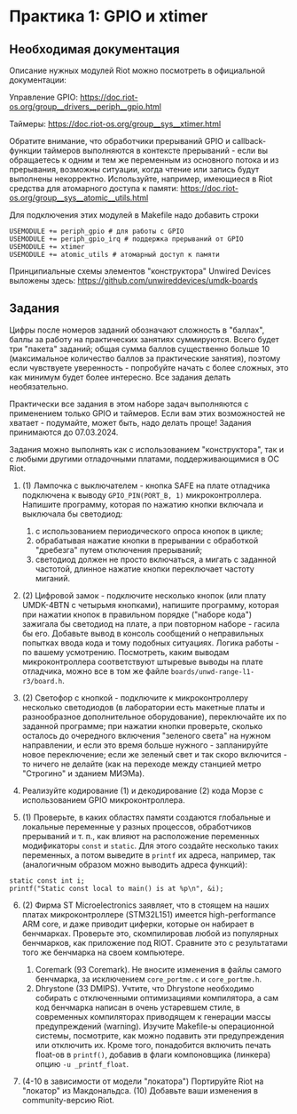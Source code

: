 # Практика 1: GPIO и xtimer

## Необходимая документация

Описание нужных модулей Riot можно посмотреть в официальной документации:

Управление GPIO: https://doc.riot-os.org/group__drivers__periph__gpio.html

Таймеры: https://doc.riot-os.org/group__sys__xtimer.html

Обратите внимание, что обработчики прерываний GPIO и callback-функции таймеров выполняются в контексте прерываний - если вы обращаетесь к одним и тем же переменным из основного потока и из прерывания, возможны ситуации, когда чтение или запись будут выполнены некорректно. Используйте, например, имеющиеся в Riot средства для атомарного доступа к памяти: https://doc.riot-os.org/group__sys__atomic__utils.html

Для подключения этих модулей в Makefile надо добавить строки
```
USEMODULE += periph_gpio # для работы с GPIO
USEMODULE += periph_gpio_irq # поддержка прерываний от GPIO
USEMODULE += xtimer
USEMODULE += atomic_utils # атомарный доступ к памяти
```

Принципиальные схемы элементов "конструктора" Unwired Devices выложены здесь: https://github.com/unwireddevices/umdk-boards

## Задания

Цифры после номеров заданий обозначают сложность в "баллах", баллы за работу на практических занятиях суммируются. Всего будет три "пакета" заданий; общая сумма баллов существенно больше 10 (максимальное количество баллов за практические занятия), поэтому если чувствуете уверенность - попробуйте начать с более сложных, это как минимум будет более интересно. Все задания делать необязательно.

Практически все задания в этом наборе задач выполняются с применением только GPIO и таймеров. Если вам этих возможностей не хватает - подумайте, может быть, надо делать проще! Задания принимаются до 07.03.2024.

Задания можно выполнять как с использованием "конструктора", так и с любыми другими отладочными платами, поддерживающимися в ОС Riot. 

1. (1) Лампочка с выключателем - кнопка SAFE на плате отладчика подключена к выводу `GPIO_PIN(PORT_B, 1)` микроконтроллера. Напишите программу, которая по нажатию кнопки включала и выключала бы светодиод:
    1. с использованием периодического опроса кнопок в цикле;
    2. обрабатывая нажатие кнопки в прерывании с обработкой "дребезга" путем отключения прерываний;
    3. светодиод должен не просто включаться, а мигать с заданной частотой, длинное нажатие кнопки переключает частоту миганий.

2. (2) Цифровой замок - подключите несколько кнопок (или плату UMDK-4BTN с четырьмя кнопками), напишите программу, которая при нажатии кнопок в правильном порядке ("наборе кода") зажигала бы светодиод на плате, а при повторном наборе - гасила бы его. Добавьте вывод в консоль сообщений о неправильных попытках ввода кода и тому подобных ситуациях. Логика работы - по вашему усмотрению. Посмотреть, каким выводам микроконтроллера соответствуют штыревые выводы на плате отладчика, можно все в том же файле `boards/unwd-range-l1-r3/board.h`.

3. (2) Светофор с кнопкой - подключите к микроконтроллеру несколько светодиодов (в лаборатории есть макетные платы и разнообразное дополнительное оборудование), переключайте их по заданной программе; при нажатии кнопки проверьте, сколько осталось до очередного включения "зеленого света" на нужном направлении, и если это время больше нужного - запланируйте новое переключение; если же зеленый свет и так скоро включится - то ничего не делайте (как на переходе между станцией метро "Строгино" и зданием МИЭМа).

4. Реализуйте кодирование (1) и декодирование (2) кода Морзе с использованием GPIO микроконтроллера.

5. (1) Проверьте, в каких областях памяти создаются глобальные и локальные переменные у разных процессов, обработчиков прерываний и т. п., как влияют на расположение переменных модификаторы `const` и `static`. Для этого создайте несколько таких переменных, а потом выведите в `printf` их адреса, например, так (аналогичным образом можно выводить адреса функций):
```
static const int i;
printf("Static const local to main() is at %p\n", &i);
```

6. (2) Фирма ST Microelectronics заявляет, что в стоящем на наших платах микроконтроллере (STM32L151) имеется high-performance ARM core, и даже приводит циферки, которые он набирает в бенчмарках. Проверьте это, скомпилировав любой из популярных бенчмарков, как приложение под RIOT. Сравните это с результатами того же бенчмарка на своем компьютере.
    1. Coremark (93 Coremark). Не вносите изменения в файлы самого бенчмарка, за исключением `core_portme.c` и `core_portme.h`.
    2. Dhrystone (33 DMIPS). Учтите, что Dhrystone необходимо собирать с отключенными оптимизациями компилятора, а сам код бенчмарка написан в очень устаревшем стиле, в современных компиляторах приводящем к генерации массы предупреждений (warning). Изучите Makefile-ы операционной системы, посмотрите, как можно подавить эти предупреждения или отключить их. Кроме того, понадобится включить печать float-ов в `printf()`, добавив в флаги компоновщика (линкера) опцию `-u _printf_float`.

7. (4-10 в зависимости от модели "локатора") Портируйте Riot на "локатор" из Макдональдса. (10) Добавьте ваши изменения в community-версию Riot.
